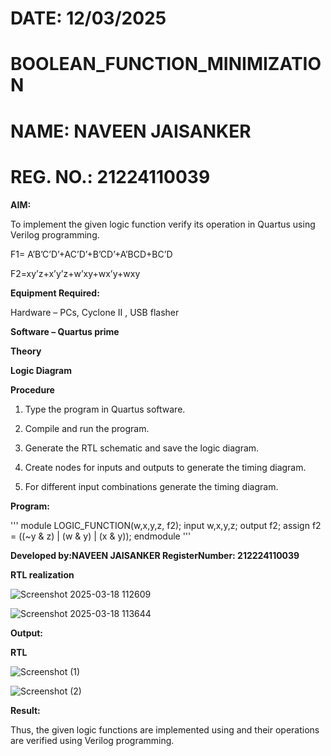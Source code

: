 # DATE: 12/03/2025

# BOOLEAN_FUNCTION_MINIMIZATION

# NAME: NAVEEN JAISANKER
# REG. NO.: 21224110039
**AIM:**

To implement the given logic function verify its operation in Quartus using Verilog programming.

F1= A’B’C’D’+AC’D’+B’CD’+A’BCD+BC’D 

F2=xy’z+x’y’z+w’xy+wx’y+wxy

**Equipment Required:**

Hardware – PCs, Cyclone II , USB flasher

**Software – Quartus prime**

**Theory**

**Logic Diagram**

**Procedure**

1.	Type the program in Quartus software.

2.	Compile and run the program.

3.	Generate the RTL schematic and save the logic diagram.

4.	Create nodes for inputs and outputs to generate the timing diagram.

5.	For different input combinations generate the timing diagram.


**Program:**

'''
module LOGIC_FUNCTION(w,x,y,z, f2);
input w,x,y,z;
output f2;
assign f2 = ((~y & z) | (w & y) | (x & y));
endmodule
'''

**Developed by:NAVEEN JAISANKER RegisterNumber: 212224110039**


**RTL realization**

![Screenshot 2025-03-18 112609](https://github.com/user-attachments/assets/5bde2af8-f3f3-4d2c-985e-697fc9051c8f)

![Screenshot 2025-03-18 113644](https://github.com/user-attachments/assets/f60b64ac-32ca-43bf-9af7-98db0c5b4bc7)


**Output:**

**RTL**

![Screenshot (1)](https://github.com/user-attachments/assets/6f95a955-4d62-4e8a-95aa-cccd8a99ba31)

![Screenshot (2)](https://github.com/user-attachments/assets/0cc16c12-a050-4f13-8b08-9ff057429b9e)



**Result:**

Thus, the given logic functions are implemented using and their operations are verified using Verilog programming.

